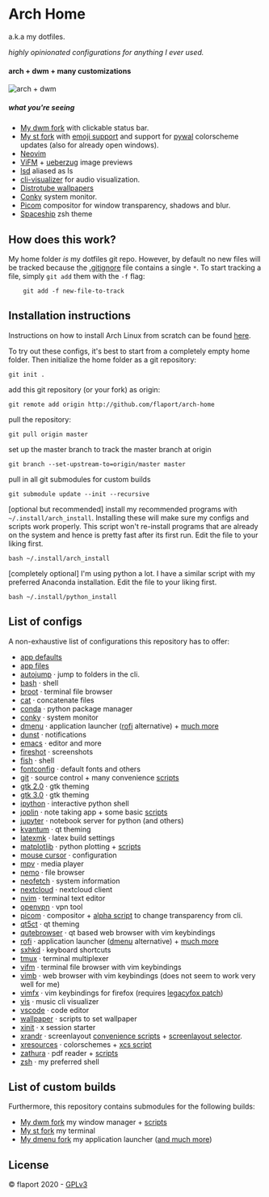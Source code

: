 # Arch Home

a.k.a my dotfiles.

*highly opinionated configurations for anything I ever used.*

#### arch + dwm + many customizations
![arch + dwm](dwm.gif)

##### what you're seeing
* [My dwm fork](https://github.com/flaport/dwm) with clickable status bar.
* [My st fork](https://github.com/flaport/st) with
[emoji support](https://gitlab.freedesktop.org/xorg/lib/libxft/-/merge_requests/1)
and support for [pywal](https://github.com/dylanaraps/pywal)
colorscheme updates (also for already open windows).
* [Neovim](https://github.com/neovim/neovim)
* [ViFM](https://github.com/vifm/vifm) + [ueberzug](https://github.com/seebye/ueberzug) image previews
* [lsd](https://github.com/Peltoche/lsd) aliased as ls
* [cli-visualizer](https://github.com/dpayne/cli-visualizer) for audio visualization.
* [Distrotube wallpapers](https://gitlab.com/dwt1/wallpapers)
* [Conky](https://github.com/brndnmtthws/conky) system monitor.
* [Picom](https://github.com/yshui/picom) compositor for window transparency, shadows and blur.
* [Spaceship](https://github.com/denysdovhan/spaceship-prompt) zsh theme


## How does this work?
My home folder *is* my dotfiles git repo.  However, by default no new
files will be tracked because the [.gitignore](../.gitignore) file
contains a single `*`. To start tracking a file, simply `git add` them
with the `-f` flag:

```
    git add -f new-file-to-track
```

## Installation instructions
Instructions on how to install Arch Linux from scratch can be found
[here](../.install/readme.md).

To try out these configs, it's best to start from a completely empty
home folder. Then initialize the home folder as a git repository:

```
git init .
```

add this git repository (or your fork) as origin:

```
git remote add origin http://github.com/flaport/arch-home
```

pull the repository:

```
git pull origin master
```

set up the master branch to track the master branch at origin

```
git branch --set-upstream-to=origin/master master
```

pull in all git submodules for custom builds

```
git submodule update --init --recursive
```

[optional but recommended] install my recommended programs with
`~/.install/arch_install`. Installing these will make sure my configs
and scripts work properly. This script won't re-install programs that
are already on the system and hence is pretty fast after its first
run. Edit the file to your liking first.

```
bash ~/.install/arch_install
```

[completely optional] I'm using python a lot. I have a similar script
with my preferred Anaconda installation. Edit the file to your liking
first.

```
bash ~/.install/python_install
```



## List of configs

A non-exhaustive list of configurations this repository has to offer:

* [app defaults](../.config/mimeapps.list/)
* [app files](../.local/share/applications/)
* [autojump](../.scripts/autojump/) · jump to folders in the cli.
* [bash](../.bashrc) · shell
* [broot](../.config/broot/) · terminal file browser
* [cat](../.scripts/cat/) · concatenate files
* [conda](../.condarc) · python package manager
* [conky](../.config/conky/) · system monitor
* [dmenu](https://github.com/flaport/dmenu) · application launcher ([rofi](../.config/rofi) alternative) + [much more](../.scripts/dmenu)
* [dunst](../.config/dunst/) · notifications
* [emacs](../.emacs.d/) · editor and more
* [fireshot](../.config/Dharkael/) · screenshots
* [fish](../.config/fish/) · shell
* [fontconfig](../.config/fontconfig) · default fonts and others
* [git](../.gitconfig) · source control + many convenience [scripts](../.scripts/git/)
* [gtk 2.0](../.config/gtk-2.0/) · gtk theming
* [gtk 3.0](../.config/gtk-3.0/) · gtk theming
* [ipython](../.ipython/profile_default/) · interactive python shell
* [joplin](../.config/joplin/) · note taking app + some basic [scripts](../.scripts/joplin/)
* [jupyter](../.jupyter/) · notebook server for python (and others)
* [kvantum](../.config/Kvantum/) · qt theming
* [latexmk](../.latexmkrc) · latex build settings
* [matplotlib](../.config/matplotlib/) · python plotting + [scripts](../.scripts/matplotlib)
* [mouse cursor](../.icons/default/index.theme) · configuration
* [mpv](../.config/mpv/) · media player
* [nemo](../.local/share/nemo/actions/) · file browser
* [neofetch](../.config/neofetch/) · system information
* [nextcloud](../.config/nextcloud/) · nextcloud client
* [nvim](../.config/nvim/) · terminal text editor
* [openvpn](../.config/openvpn/) · vpn tool
* [picom](../.config/picom/) · compositor + [alpha script](../.scripts/x/alpha) to change transparency from cli.
* [qt5ct](../.config/qt5ct/) · qt theming
* [qutebrowser](../.config/qutebrowser/) · qt based web browser with vim keybindings
* [rofi](../.config/rofi/) · application launcher ([dmenu](https://github.com/flaport/dmenu) alternative) + [much more](../.scripts/dmenu)
* [sxhkd](../.config/sxhkd/) · keyboard shortcuts
* [tmux](../.tmux.conf) · terminal multiplexer
* [vifm](../.config/vifm/) · terminal file browser with vim keybindings
* [vimb](../.config/vimb/) · web browser with vim keybindings (does not seem to work very well for me)
* [vimfx](../.config/vimfx/) · vim keybindings for firefox (requires [legacyfox patch](https://github.com/girst/LegacyFox))
* [vis](../.config/vis/) · music cli visualizer
* [vscode](../.config/Code%20-%20OSS/) · code editor
* [wallpaper](../.scripts/wallpaper/) · scripts to set wallpaper
* [xinit](../.xinitrc) · x session starter
* [xrandr](../.scripts/screenlayout/) · screenlayout [convenience scripts](../.scripts/screenlayout/) + [screenlayout selector](../.scripts/dmenu/dmenu_screenlayout).
* [xresources](../.config/Xresources) · colorschemes + [xcs script](../.scripts/x/xcs)
* [zathura](../.config/zathura/) · pdf reader + [scripts](../.scripts/zathura)
* [zsh](../.zshrc) · my preferred shell

## List of custom builds

Furthermore, this repository contains submodules for the following builds:

* [My dwm fork](https://github.com/flaport/dwm) my window manager + [scripts](../.scripts/dwm)
* [My st fork](https://github.com/flaport/st) my terminal
* [My dmenu fork](https://github.com/flaport/dmenu) my application launcher ([and much more](../.scripts/dmenu))


## License
© flaport 2020 - [GPLv3](LICENSE)

